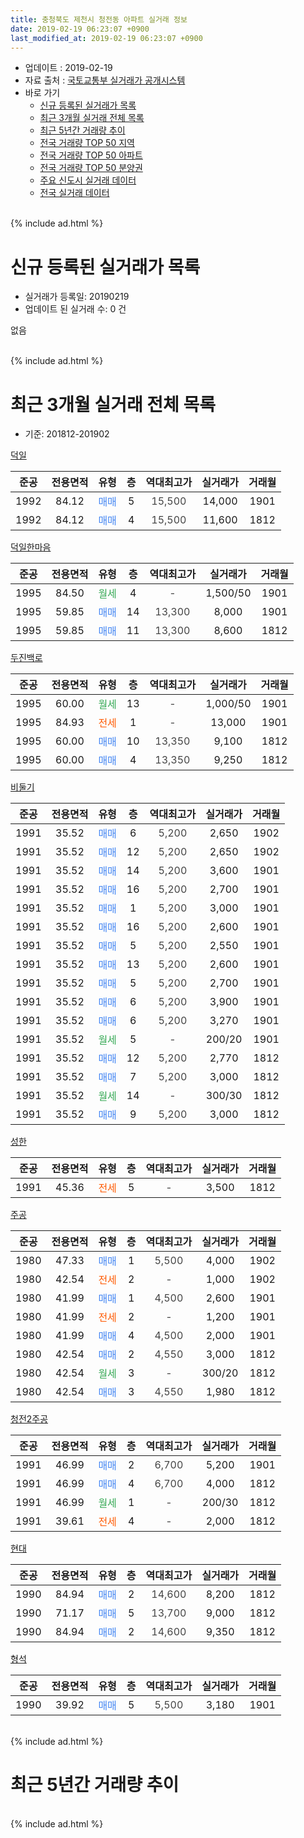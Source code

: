 ```yaml
---
title: 충청북도 제천시 청전동 아파트 실거래 정보
date: 2019-02-19 06:23:07 +0900
last_modified_at: 2019-02-19 06:23:07 +0900
---
```


* 업데이트 : 2019-02-19
* 자료 출처 : [국토교통부 실거래가 공개시스템](http://rt.molit.go.kr)
* 바로 가기
    * [신규 등록된 실거래가 목록](#신규-등록된-실거래가-목록)
    * [최근 3개월 실거래 전체 목록](#최근-3개월-실거래-전체-목록)
    * [최근 5년간 거래량 추이](#최근-5년간-거래량-추이)
    * [전국 거래량 TOP 50 지역](https://inasie.github.io/apt-trade-info/최근-3개월-전국에서-가장-거래가-많이-발생한-지역)
    * [전국 거래량 TOP 50 아파트](https://inasie.github.io/apt-trade-info/최근-3개월-전국에서-가장-거래가-많이-발생한-아파트)
    * [전국 거래량 TOP 50 분양권](https://inasie.github.io/apt-trade-info/최근-3개월-전국에서-가장-거래가-많이-발생한-분양권)
    * [주요 신도시 실거래 데이터](https://inasie.github.io/apt-trade-info/주요-신도시)
    * [전국 실거래 데이터](https://inasie.github.io/apt-trade-info/전국)
<br>
{% include ad.html %}
<br>

# 신규 등록된 실거래가 목록
* 실거래가 등록일: 20190219
* 업데이트 된 실거래 수: 0 건

없음

<br>
{% include ad.html %}
<br>

# 최근 3개월 실거래 전체 목록
* 기준: 201812-201902


[덕일](https://search.naver.com/search.naver?query=%EC%B6%A9%EC%B2%AD%EB%B6%81%EB%8F%84+%EC%A0%9C%EC%B2%9C%EC%8B%9C+%EC%B2%AD%EC%A0%84%EB%8F%99+%EB%8D%95%EC%9D%BC)

|준공|전용면적|유형|층|역대최고가|실거래가|거래월|
|:---:|:---:|:---:|:---:|:---:|:---:|:---:|
|1992|84.12|<span style="color:#4285f3">매매</span>|5|<span style="color:#444444">15,500</span>|14,000|1901|
|1992|84.12|<span style="color:#4285f3">매매</span>|4|<span style="color:#444444">15,500</span>|11,600|1812|

[덕일한마음](https://search.naver.com/search.naver?query=%EC%B6%A9%EC%B2%AD%EB%B6%81%EB%8F%84+%EC%A0%9C%EC%B2%9C%EC%8B%9C+%EC%B2%AD%EC%A0%84%EB%8F%99+%EB%8D%95%EC%9D%BC%ED%95%9C%EB%A7%88%EC%9D%8C)

|준공|전용면적|유형|층|역대최고가|실거래가|거래월|
|:---:|:---:|:---:|:---:|:---:|:---:|:---:|
|1995|84.50|<span style="color:#34a853">월세</span>|4|<span style="color:#444444">-</span>|1,500/50|1901|
|1995|59.85|<span style="color:#4285f3">매매</span>|14|<span style="color:#444444">13,300</span>|8,000|1901|
|1995|59.85|<span style="color:#4285f3">매매</span>|11|<span style="color:#444444">13,300</span>|8,600|1812|

[두진백로](https://search.naver.com/search.naver?query=%EC%B6%A9%EC%B2%AD%EB%B6%81%EB%8F%84+%EC%A0%9C%EC%B2%9C%EC%8B%9C+%EC%B2%AD%EC%A0%84%EB%8F%99+%EB%91%90%EC%A7%84%EB%B0%B1%EB%A1%9C)

|준공|전용면적|유형|층|역대최고가|실거래가|거래월|
|:---:|:---:|:---:|:---:|:---:|:---:|:---:|
|1995|60.00|<span style="color:#34a853">월세</span>|13|<span style="color:#444444">-</span>|1,000/50|1901|
|1995|84.93|<span style="color:#ff5a00">전세</span>|1|<span style="color:#444444">-</span>|13,000|1901|
|1995|60.00|<span style="color:#4285f3">매매</span>|10|<span style="color:#444444">13,350</span>|9,100|1812|
|1995|60.00|<span style="color:#4285f3">매매</span>|4|<span style="color:#444444">13,350</span>|9,250|1812|

[비둘기](https://search.naver.com/search.naver?query=%EC%B6%A9%EC%B2%AD%EB%B6%81%EB%8F%84+%EC%A0%9C%EC%B2%9C%EC%8B%9C+%EC%B2%AD%EC%A0%84%EB%8F%99+%EB%B9%84%EB%91%98%EA%B8%B0)

|준공|전용면적|유형|층|역대최고가|실거래가|거래월|
|:---:|:---:|:---:|:---:|:---:|:---:|:---:|
|1991|35.52|<span style="color:#4285f3">매매</span>|6|<span style="color:#444444">5,200</span>|2,650|1902|
|1991|35.52|<span style="color:#4285f3">매매</span>|12|<span style="color:#444444">5,200</span>|2,650|1902|
|1991|35.52|<span style="color:#4285f3">매매</span>|14|<span style="color:#444444">5,200</span>|3,600|1901|
|1991|35.52|<span style="color:#4285f3">매매</span>|16|<span style="color:#444444">5,200</span>|2,700|1901|
|1991|35.52|<span style="color:#4285f3">매매</span>|1|<span style="color:#444444">5,200</span>|3,000|1901|
|1991|35.52|<span style="color:#4285f3">매매</span>|16|<span style="color:#444444">5,200</span>|2,600|1901|
|1991|35.52|<span style="color:#4285f3">매매</span>|5|<span style="color:#444444">5,200</span>|2,550|1901|
|1991|35.52|<span style="color:#4285f3">매매</span>|13|<span style="color:#444444">5,200</span>|2,600|1901|
|1991|35.52|<span style="color:#4285f3">매매</span>|5|<span style="color:#444444">5,200</span>|2,700|1901|
|1991|35.52|<span style="color:#4285f3">매매</span>|6|<span style="color:#444444">5,200</span>|3,900|1901|
|1991|35.52|<span style="color:#4285f3">매매</span>|6|<span style="color:#444444">5,200</span>|3,270|1901|
|1991|35.52|<span style="color:#34a853">월세</span>|5|<span style="color:#444444">-</span>|200/20|1901|
|1991|35.52|<span style="color:#4285f3">매매</span>|12|<span style="color:#444444">5,200</span>|2,770|1812|
|1991|35.52|<span style="color:#4285f3">매매</span>|7|<span style="color:#444444">5,200</span>|3,000|1812|
|1991|35.52|<span style="color:#34a853">월세</span>|14|<span style="color:#444444">-</span>|300/30|1812|
|1991|35.52|<span style="color:#4285f3">매매</span>|9|<span style="color:#444444">5,200</span>|3,000|1812|

[성한](https://search.naver.com/search.naver?query=%EC%B6%A9%EC%B2%AD%EB%B6%81%EB%8F%84+%EC%A0%9C%EC%B2%9C%EC%8B%9C+%EC%B2%AD%EC%A0%84%EB%8F%99+%EC%84%B1%ED%95%9C)

|준공|전용면적|유형|층|역대최고가|실거래가|거래월|
|:---:|:---:|:---:|:---:|:---:|:---:|:---:|
|1991|45.36|<span style="color:#ff5a00">전세</span>|5|<span style="color:#444444">-</span>|3,500|1812|

[주공](https://search.naver.com/search.naver?query=%EC%B6%A9%EC%B2%AD%EB%B6%81%EB%8F%84+%EC%A0%9C%EC%B2%9C%EC%8B%9C+%EC%B2%AD%EC%A0%84%EB%8F%99+%EC%A3%BC%EA%B3%B5)

|준공|전용면적|유형|층|역대최고가|실거래가|거래월|
|:---:|:---:|:---:|:---:|:---:|:---:|:---:|
|1980|47.33|<span style="color:#4285f3">매매</span>|1|<span style="color:#444444">5,500</span>|4,000|1902|
|1980|42.54|<span style="color:#ff5a00">전세</span>|2|<span style="color:#444444">-</span>|1,000|1902|
|1980|41.99|<span style="color:#4285f3">매매</span>|1|<span style="color:#444444">4,500</span>|2,600|1901|
|1980|41.99|<span style="color:#ff5a00">전세</span>|2|<span style="color:#444444">-</span>|1,200|1901|
|1980|41.99|<span style="color:#4285f3">매매</span>|4|<span style="color:#444444">4,500</span>|2,000|1901|
|1980|42.54|<span style="color:#4285f3">매매</span>|2|<span style="color:#444444">4,550</span>|3,000|1812|
|1980|42.54|<span style="color:#34a853">월세</span>|3|<span style="color:#444444">-</span>|300/20|1812|
|1980|42.54|<span style="color:#4285f3">매매</span>|3|<span style="color:#444444">4,550</span>|1,980|1812|

[청전2주공](https://search.naver.com/search.naver?query=%EC%B6%A9%EC%B2%AD%EB%B6%81%EB%8F%84+%EC%A0%9C%EC%B2%9C%EC%8B%9C+%EC%B2%AD%EC%A0%84%EB%8F%99+%EC%B2%AD%EC%A0%842%EC%A3%BC%EA%B3%B5)

|준공|전용면적|유형|층|역대최고가|실거래가|거래월|
|:---:|:---:|:---:|:---:|:---:|:---:|:---:|
|1991|46.99|<span style="color:#4285f3">매매</span>|2|<span style="color:#444444">6,700</span>|5,200|1901|
|1991|46.99|<span style="color:#4285f3">매매</span>|4|<span style="color:#444444">6,700</span>|4,000|1812|
|1991|46.99|<span style="color:#34a853">월세</span>|1|<span style="color:#444444">-</span>|200/30|1812|
|1991|39.61|<span style="color:#ff5a00">전세</span>|4|<span style="color:#444444">-</span>|2,000|1812|

[현대](https://search.naver.com/search.naver?query=%EC%B6%A9%EC%B2%AD%EB%B6%81%EB%8F%84+%EC%A0%9C%EC%B2%9C%EC%8B%9C+%EC%B2%AD%EC%A0%84%EB%8F%99+%ED%98%84%EB%8C%80)

|준공|전용면적|유형|층|역대최고가|실거래가|거래월|
|:---:|:---:|:---:|:---:|:---:|:---:|:---:|
|1990|84.94|<span style="color:#4285f3">매매</span>|2|<span style="color:#444444">14,600</span>|8,200|1812|
|1990|71.17|<span style="color:#4285f3">매매</span>|5|<span style="color:#444444">13,700</span>|9,000|1812|
|1990|84.94|<span style="color:#4285f3">매매</span>|2|<span style="color:#444444">14,600</span>|9,350|1812|


<script async src="//pagead2.googlesyndication.com/pagead/js/adsbygoogle.js"></script>
<!-- 기본 -->
<ins class="adsbygoogle"
     style="display:block"
     data-ad-client="ca-pub-2446590836940007"
     data-ad-slot="1659523306"
     data-ad-format="auto"
     data-full-width-responsive="true"></ins>
<script>
(adsbygoogle = window.adsbygoogle || []).push({});
</script>


[형석](https://search.naver.com/search.naver?query=%EC%B6%A9%EC%B2%AD%EB%B6%81%EB%8F%84+%EC%A0%9C%EC%B2%9C%EC%8B%9C+%EC%B2%AD%EC%A0%84%EB%8F%99+%ED%98%95%EC%84%9D)

|준공|전용면적|유형|층|역대최고가|실거래가|거래월|
|:---:|:---:|:---:|:---:|:---:|:---:|:---:|
|1990|39.92|<span style="color:#4285f3">매매</span>|5|<span style="color:#444444">5,500</span>|3,180|1901|


<br>
{% include ad.html %}
<br>

# 최근 5년간 거래량 추이


<div style="width:100%;">
    <canvas id="deal_progress" height="200"></canvas>
</div>

<script>
new Chart(document.getElementById("deal_progress"), {
    type: 'line',
    data: {
        labels: ['201402','201403','201404','201405','201406','201407','201408','201409','201410','201411','201412','201501','201502','201503','201504','201505','201506','201507','201508','201509','201510','201511','201512','201601','201602','201603','201604','201605','201606','201607','201608','201609','201610','201611','201612','201701','201702','201703','201704','201705','201706','201707','201708','201709','201710','201711','201712','201801','201802','201803','201804','201805','201806','201807','201808','201809','201810','201811','201812','201901','201902'],
        datasets: [{
            label: '매매',
            pointRadius: 1,
            data: [40, 41, 39, 43, 33, 41, 29, 42, 34, 23, 26, 27, 25, 39, 33, 25, 28, 28, 28, 22, 26, 33, 20, 18, 28, 21, 24, 26, 19, 21, 23, 20, 19, 24, 10, 12, 22, 20, 13, 19, 27, 24, 21, 19, 12, 14, 15, 19, 18, 23, 20, 18, 23, 18, 12, 9, 19, 18, 13, 15, 3],
            borderColor: "rgba(255, 201, 14, 1)",
            backgroundColor: "rgba(255, 201, 14, 0.5)",
            fill: false,
            lineTension: 0
        },{
            label: '전월세',
            pointRadius: 1,
            data: [7, 14, 7, 9, 9, 5, 9, 6, 12, 10, 6, 12, 15, 9, 8, 11, 14, 9, 8, 13, 11, 3, 5, 10, 14, 9, 13, 13, 7, 9, 6, 6, 5, 7, 2, 7, 10, 10, 12, 11, 10, 12, 14, 10, 7, 11, 3, 8, 6, 14, 15, 8, 11, 6, 4, 3, 6, 5, 5, 5, 1],
            borderColor: "rgba(0, 141, 185, 1)",
            backgroundColor: "rgba(0, 141, 185, 0.5)",
            fill: false,
            lineTension: 0
        }
        ]
    },
    options: {
        responsive: true,
        title: {
            display: false
        },
        tooltips: {
            mode: 'index',
            intersect: false
        },
        hover: {
            mode: 'nearest',
            intersect: true
        },
        scales: {
            xAxes: [{
                display: true,
                scaleLabel: {
                    display: true,
                    labelString: '년/월'
                }
            }],
            yAxes: [{
                display: true,
                ticks: {
                    suggestedMin: 0,
                },
                scaleLabel: {
                    display: true,
                    labelString: '실거래 수'
                }
            }]
        }
    }
});

</script>


<br>
{% include ad.html %}
<br>

